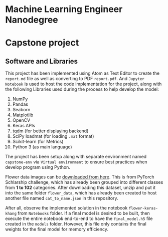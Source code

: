 # Machine Learning Engineer Nanodegree

# Capstone project

## Software and Libraries

This project has been implemented using Atom as Text Editor to create the `report.md` file as well as converting to PDF `report.pdf`. And `Jupyter Notebook` is used to host the code implementation for the project, along with the following Libraries used during the process to help develop the model:

1. NumPy
2. Pandas
3. Seaborn
4. Matplotlib
5. OpenCV
6. Keras APIs
7. tqdm (for better displaying backend)
8. SciPy loadmat (for loading `.mat` format)
9. Scikit-learn (for Metrics)
10. Python 3 (as main language)

The project has been setup along with separate environment named `capstone-env` via `Virtual environment` to ensure best practices when develop program using Python.

Flower data images can be <a target="_blank" href="https://s3.amazonaws.com/content.udacity-data.com/courses/nd188/flower_data.zip">downloaded from here</a>. This is from PyTorch Schlarship challenge, which has already been grouped into different classes from **1 to 102** categories. After downloading this dataset, unzip and put it into the same folder `flower_data`, which has already been created to host another file named `cat_to_name.json` in this repository.

After all, observe the implemented solution in the notebook `flower-keras-khang` from `Notebooks` folder. If a final model is desired to be built, then execute the entire notebook end-to-end to have the `final_model.h5` file created in the `models` folder. However, this file only contains the final weights for the final model for memory efficiency.
